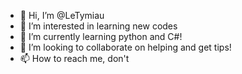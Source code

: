 - 👋 Hi, I’m @LeTymiau
- 👀 I’m interested in learning new codes
- 🌱 I’m currently learning python and C#!
- 💞️ I’m looking to collaborate on helping and get tips!
- 📫 How to reach me, don't
